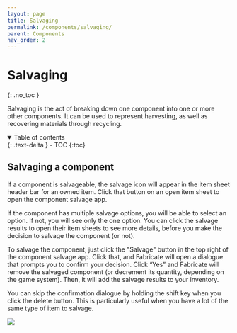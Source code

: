 ```yaml
---
layout: page
title: Salvaging
permalink: /components/salvaging/
parent: Components
nav_order: 2
---
```


# Salvaging
{: .no_toc }

Salvaging is the act of breaking down one component into one or more other components.
It can be used to represent harvesting, as well as recovering materials through recycling.

<details open markdown="block">
  <summary>
    Table of contents
  </summary>
  {: .text-delta }
- TOC
{:toc}
</details>

## Salvaging a component

If a component is salvageable, the salvage icon will appear in the item sheet header bar for an owned item.
Click that button on an open item sheet to open the component salvage app.

If the component has multiple salvage options, you will be able to select an option.
If not, you will see only the one option.
You can click the salvage results to open their item sheets to see more details, before you make the decision to salvage the component (or not). 

To salvage the component, just click the "Salvage" button in the top right of the component salvage app.
Click that, and Fabricate will open a dialogue that prompts you to confirm your decision. 
Click “Yes” and Fabricate will remove the salvaged component (or decrement its quantity, depending on the game system).
Then, it will add the salvage results to your inventory.

You can skip the confirmation dialogue by holding the shift key when you click the delete button. 
This is particularly useful when you have a lot of the same type of item to salvage.

![](/fabricate/img/salvage-a-component.gif)